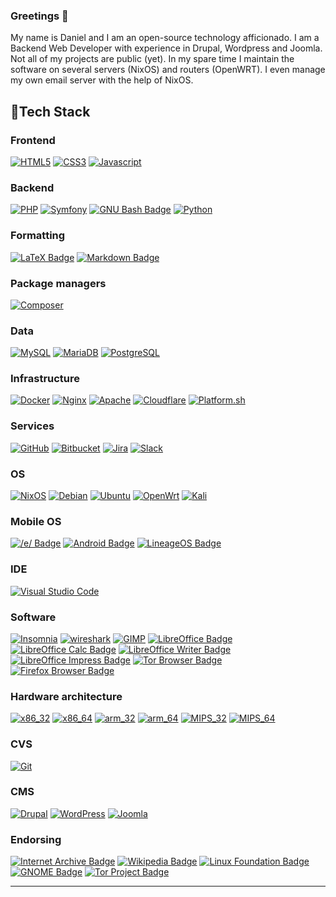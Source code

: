 ### Greetings 👋

<!--
**dasj19/dasj19** is a ✨ _special_ ✨ repository because its `README.md` (this file) appears on your GitHub profile.

Here are some ideas to get you started:

- 🔭 I’m currently working on ...
- 🌱 I’m currently learning ...
- 👯 I’m looking to collaborate on ...
- 🤔 I’m looking for help with ...
- 💬 Ask me about ...
- 📫 How to reach me: ...
- 😄 Pronouns: ...
- ⚡ Fun fact: ...
-->
My name is Daniel and I am an open-source technology afficionado.
I am a Backend Web Developer with experience in Drupal, Wordpress and Joomla.
Not all of my projects are public (yet).
In my spare time I maintain the software on several servers (NixOS) and routers (OpenWRT). I even manage my own email server with the help of NixOS.

## 🔋Tech Stack

### Frontend

[![HTML5](https://img.shields.io/badge/html5-%23E34F26.svg?logo=html5&logoColor=white&style=flat)](#)
[![CSS3](https://img.shields.io/badge/CSS3-1572B6?logo=css3&logoColor=fff&style=flat)](#)
[![Javascript](https://img.shields.io/badge/javascript-%23323330.svg?logo=javascript&logoColor=%23F7DF1E&style=flat)](#)

### Backend

[![PHP](https://img.shields.io/badge/php-%23777BB4.svg?logo=php&logoColor=white&style=flat)](#)
[![Symfony](https://img.shields.io/badge/symfony-%23000000.svg?logo=symfony&logoColor=white&style=flat)](#)
[![GNU Bash Badge](https://img.shields.io/badge/GNU%20Bash-4EAA25?logo=gnubash&logoColor=fff&style=flat)](#)
[![Python](https://img.shields.io/badge/Python-3776AB.svg?logo=Python&logoColor=white&style=flat)](#)

### Formatting
[![LaTeX Badge](https://img.shields.io/badge/LaTeX-008080?logo=latex&logoColor=fff&style=flat)](#)
[![Markdown Badge](https://img.shields.io/badge/Markdown-000?logo=markdown&logoColor=fff&style=flat)](#)

### Package managers

[![Composer](https://img.shields.io/badge/Composer-885630?logo=composer&logoColor=fff&style=flat)](#)

### Data

[![MySQL](https://img.shields.io/badge/mysql-%2300f.svg?logo=mysql&logoColor=white&style=flat)](#)
[![MariaDB](https://img.shields.io/badge/MariaDB-003545?logo=mariadb&logoColor=white&style=flat)](#)
[![PostgreSQL](https://img.shields.io/badge/PostgreSQL-4169E1?logo=postgresql&logoColor=fff&style=plastic)](#)

### Infrastructure

[![Docker](https://img.shields.io/badge/docker-%230db7ed.svg?logo=docker&logoColor=white&style=flat)](#)
[![Nginx](https://img.shields.io/badge/nginx-%23009639.svg?logo=nginx&logoColor=white&style=flat)](#)
[![Apache](https://img.shields.io/badge/apache-%23D42029.svg?logo=apache&logoColor=white&style=flat)](#)
[![Cloudflare](https://img.shields.io/badge/Cloudflare-F38020?logo=Cloudflare&logoColor=white&style=flat)](#)
[![Platform.sh](https://img.shields.io/badge/Platform.sh-1A182A.svg?logo=platformdotsh&logoColor=white&style=flat)](#)

### Services

[![GitHub](https://img.shields.io/badge/github-%23121011.svg?logo=github&logoColor=white&style=flat)](#)
[![Bitbucket](https://img.shields.io/badge/Bitbucket-0052CC.svg?logo=Bitbucket&logoColor=white&style=flat)](#)
[![Jira](https://img.shields.io/badge/Jira-0052CC.svg?logo=Jira&logoColor=white&style=flat)](#)
[![Slack](https://img.shields.io/badge/Slack-4A154B.svg?logo=Slack&logoColor=white&style=flat)](#)

### OS

[![NixOS](https://img.shields.io/badge/NixOS-5277C3?logo=nixos&logoColor=fff&style=flat)](#)
[![Debian](https://img.shields.io/badge/Debian-A81D33?logo=debian&logoColor=fff&style=plastic)](#)
[![Ubuntu](https://img.shields.io/badge/Ubuntu-E95420?logo=ubuntu&logoColor=white&style=flat)](#)
[![OpenWrt](https://img.shields.io/badge/OpenWrt-00B5E2?logo=openwrt&logoColor=fff&style=plastic)](#)
[![Kali](https://img.shields.io/badge/Kali%20Linux-557C94.svg?style=flat&logo=Kali-Linux&logoColor=white)](#)

### Mobile OS
[![/e/ Badge](https://img.shields.io/badge/%2Fe%2F-000?logo=e&logoColor=fff&style=flat)](#)
[![Android Badge](https://img.shields.io/badge/Android-34A853?logo=android&logoColor=fff&style=flat)](#)
[![LineageOS Badge](https://img.shields.io/badge/LineageOS-167C80?logo=lineageos&logoColor=fff&style=flat)](#)

### IDE

[![Visual Studio Code](https://img.shields.io/badge/Visual%20Studio%20Code-007ACC.svg?logo=Visual-Studio-Code&logoColor=white&style=flat)](#)

### Software

[![Insomnia](https://img.shields.io/badge/Insomnia-4000BF.svg?logo=Insomnia&logoColor=white&style=flat)](#)
[![wireshark](https://img.shields.io/badge/wireshark-%231679A7.svg?logo=wireshark&logoColor=white&style=flat)](#)
[![GIMP](https://img.shields.io/badge/GIMP-5C5543?logo=gimp&logoColor=fff&style=plastic)](#)
[![LibreOffice Badge](https://img.shields.io/badge/LibreOffice-18A303?logo=libreoffice&logoColor=fff&style=flat)](#)
[![LibreOffice Calc Badge](https://img.shields.io/badge/LibreOffice%20Calc-007C3C?logo=libreofficecalc&logoColor=fff&style=flat)](#)
[![LibreOffice Writer Badge](https://img.shields.io/badge/LibreOffice%20Writer-083FA6?logo=libreofficewriter&logoColor=fff&style=flat)](#)
[![LibreOffice Impress Badge](https://img.shields.io/badge/LibreOffice%20Impress-D0120D?logo=libreofficeimpress&logoColor=fff&style=flat)](#)
[![Tor Browser Badge](https://img.shields.io/badge/Tor%20Browser-7D4698?logo=torbrowser&logoColor=fff&style=flat)](#)
[![Firefox Browser Badge](https://img.shields.io/badge/Firefox%20Browser-FF7139?logo=firefoxbrowser&logoColor=fff&style=flat)](#)

### Hardware architecture
[![x86_32](https://img.shields.io/badge/x86_32bit-architecture-blue)](#)
[![x86_64](https://img.shields.io/badge/x86_64bit-architecture-blue)](#)
[![arm_32](https://img.shields.io/badge/arm_32bit-architecture-blue)](#)
[![arm_64](https://img.shields.io/badge/arm_64bit-architecture-blue)](#)
[![MIPS_32](https://img.shields.io/badge/MIPS_32bit-architecture-blue)](#)
[![MIPS_64](https://img.shields.io/badge/MIPS_64bit-architecture-blue)](#)

### CVS

[![Git](https://img.shields.io/badge/git-%23F05033.svg?style=flat&logo=git&logoColor=white)](#)

### CMS

[![Drupal](https://img.shields.io/badge/Drupal-0678BE?logo=drupal&logoColor=fff&style=flat)](#)
[![WordPress](https://img.shields.io/badge/WordPress-21759B?logo=wordpress&logoColor=fff&style=flat)](#)
[![Joomla](https://img.shields.io/badge/Joomla-5091CD?logo=joomla&logoColor=fff&style=plastic)](#)

### Endorsing
[![Internet Archive Badge](https://img.shields.io/badge/Internet%20Archive-666?logo=internetarchive&logoColor=fff&style=flat)](#)
[![Wikipedia Badge](https://img.shields.io/badge/Wikipedia-000?logo=wikipedia&logoColor=fff&style=flat)](#)
[![Linux Foundation Badge](https://img.shields.io/badge/Linux%20Foundation-036?logo=linuxfoundation&logoColor=fff&style=flat)](#)
[![GNOME Badge](https://img.shields.io/badge/GNOME-4A86CF?logo=gnome&logoColor=fff&style=flat)](#)
[![Tor Project Badge](https://img.shields.io/badge/Tor%20Project-7D4698?logo=torproject&logoColor=fff&style=flat)](#)

---
